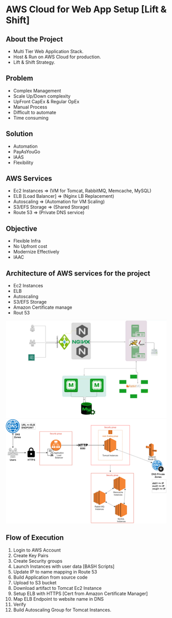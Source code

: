 # AWS Cloud for Web App Setup [Lift & Shift]

## About the Project
- Multi Tier Web Application Stack. 
- Host & Run on AWS Cloud for production. 
- Lift & Shift Strategy.

## Problem 
- Complex Management 
- Scale Up/Down complexity
- UpFront CapEx & Regular OpEx
- Manual Process
- Difficult to automate
- Time consuming

## Solution
- Automation
- PayAsYouGo
- IAAS
- Flexibility

## AWS Services 
- Ec2 Instances => (VM for Tomcat, RabbitMQ, Memcache, MySQL)
- ELB [Load Balancer] => (Nginx LB Replacement)
- Autoscaling => (Automation for VM Scaling)
- S3/EFS Storage => (Shared Storage)
- Route 53 => (Private DNS service)

## Objective
- Flexible Infra
- No Upfront cost
- Modernize Effectively
- IAAC
  
## Architecture of AWS services for the project
- Ec2 Instances
- ELB
- Autoscaling
- S3/EFS Storage
- Amazon Certificate manage
- Rout 53

![Architecture1!](images/Architecture1.png)
![Architecture2!](images/Architecture2.png)

## Flow of Execution
1. Login to AWS Account
2. Create Key Pairs
3. Create Security groups
4. Launch Instances with user data [BASH Scripts]
5. Update IP to name mapping in Route 53
6. Build Application from source code
7. Upload to S3 bucket
8. Download artifact to Tomcat Ec2 Instance
9. Setup ELB with HTTPS [Cert from Amazon Certificate Manager]
10. Map ELB Endpoint to website name in DNS
11. Verify
12. Build Autoscaling Group for Tomcat Instances.